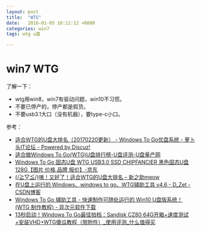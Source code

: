 ```yaml
---
layout: post
title:  "WTG"
date:   2016-01-05 16:11:12 +0800
categories: win7
tags: wtg u盘

---
```


# win7 WTG #
了解一下：

* wtg用win8，win7有驱动问题，win10不习惯。
* 不要已停产的，停产都是假货。
* 不要usb3.1大口（没有机器），要type-c小口。

参考： 

* [适合WTG的U盘大排名（20170220更新） - Windows To Go优盘系统 - 萝卜头IT论坛 - Powered by Discuz!](http://bbs.luobotou.org/thread-10680-1-1.html)
* [适合做Windows To Go(WTG)U盘排行榜-U盘评测-U盘量产网](http://www.upantool.com/pingce/uppc/2016/9379.html)
* [Windows To Go 固态U盘 WTG USB3.0 SSD CHIPFANCIER 黑色固态U盘 128G【图片 价格 品牌 报价】-京东](http://item.jd.com/11989161030.html)
* [(/≧▽≦/)咦！又好了！适合WTG的U盘大排名 – 新之助meow](http://www.xinmeow.com/2016/05/29/适合wtg的u盘大排名/)
* [在U盘上运行的 Windows、windows to go、WTG辅助工具 v4.6 - D_Zet - CSDN博客](http://blog.csdn.net/qqduxingzhe/article/details/73440816)
* [Windows To Go 辅助工具 - 快速制作可随处运行的 Win10 U盘版系统！(WTG 制作教程) - 异次元软件下载](http://www.iplaysoft.com/wtg-assistant.html)
* [13秒启动！Windows To Go最佳拍档：Sandisk CZ80 64G开箱+速度测试+安装VHD+WTG傻瓜教程（带附件）_使用评测_什么值得买](https://post.smzdm.com/p/221118/)

